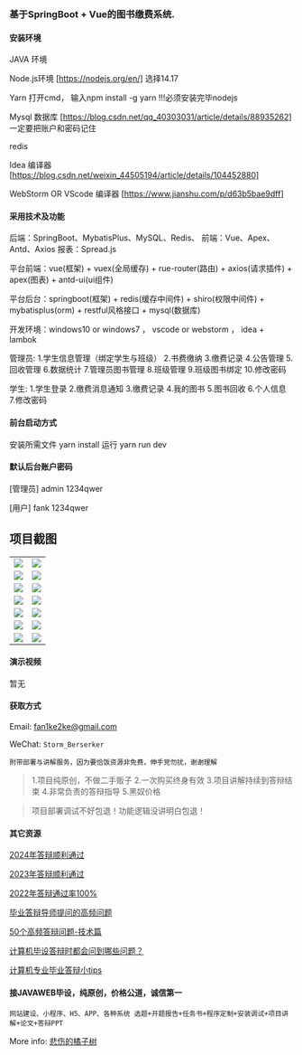### 基于SpringBoot + Vue的图书缴费系统.
 
#### 安装环境

JAVA 环境 

Node.js环境 [https://nodejs.org/en/] 选择14.17

Yarn 打开cmd， 输入npm install -g yarn !!!必须安装完毕nodejs

Mysql 数据库 [https://blog.csdn.net/qq_40303031/article/details/88935262] 一定要把账户和密码记住

redis

Idea 编译器 [https://blog.csdn.net/weixin_44505194/article/details/104452880]

WebStorm OR VScode 编译器 [https://www.jianshu.com/p/d63b5bae9dff]

#### 采用技术及功能

后端：SpringBoot、MybatisPlus、MySQL、Redis、
前端：Vue、Apex、Antd、Axios
报表：Spread.js

平台前端：vue(框架) + vuex(全局缓存) + rue-router(路由) + axios(请求插件) + apex(图表)  + antd-ui(ui组件)

平台后台：springboot(框架) + redis(缓存中间件) + shiro(权限中间件) + mybatisplus(orm) + restful风格接口 + mysql(数据库)

开发环境：windows10 or windows7 ， vscode or webstorm ， idea + lambok

管理员: 1.学生信息管理（绑定学生与班级） 2.书费缴纳 3.缴费记录 4.公告管理 5.回收管理 6.数据统计 7.管理员图书管理 8.班级管理 9.班级图书绑定 10.修改密码

学生: 1.学生登录 2.缴费消息通知 3.缴费记录 4.我的图书 5.图书回收 6.个人信息 7.修改密码


#### 前台启动方式
安装所需文件 yarn install 
运行 yarn run dev

#### 默认后台账户密码
[管理员]
admin
1234qwer

[用户]
fank
1234qwer

## 项目截图

|  |  |
|---------------------|---------------------|
| ![](https://fank-bucket-oss.oss-cn-beijing.aliyuncs.com/img/1708691606184.jpg) | ![](https://fank-bucket-oss.oss-cn-beijing.aliyuncs.com/img/1708691784027.jpg) |
| ![](https://fank-bucket-oss.oss-cn-beijing.aliyuncs.com/img/1708691596998.jpg) | ![](https://fank-bucket-oss.oss-cn-beijing.aliyuncs.com/img/1708691756011.jpg) |
| ![](https://fank-bucket-oss.oss-cn-beijing.aliyuncs.com/img/1708691579075.jpg) | ![](https://fank-bucket-oss.oss-cn-beijing.aliyuncs.com/img/1708691725156.jpg) |
| ![](https://fank-bucket-oss.oss-cn-beijing.aliyuncs.com/img/1708691554752.jpg) | ![](https://fank-bucket-oss.oss-cn-beijing.aliyuncs.com/img/1708691686009.jpg) |
| ![](https://fank-bucket-oss.oss-cn-beijing.aliyuncs.com/img/1708691542842.jpg) | ![](https://fank-bucket-oss.oss-cn-beijing.aliyuncs.com/img/1708691657469.jpg) |
| ![](https://fank-bucket-oss.oss-cn-beijing.aliyuncs.com/img/1708691530896.jpg) | ![](https://fank-bucket-oss.oss-cn-beijing.aliyuncs.com/img/1708691646316.jpg) |
| ![](https://fank-bucket-oss.oss-cn-beijing.aliyuncs.com/img/1708691481263.png) | ![](https://fank-bucket-oss.oss-cn-beijing.aliyuncs.com/img/1708691619808.jpg) |


#### 演示视频

暂无

#### 获取方式

Email: fan1ke2ke@gmail.com

WeChat: `Storm_Berserker`

`附带部署与讲解服务，因为要恰饭资源非免费，伸手党勿扰，谢谢理解`

> 1.项目纯原创，不做二手贩子 2.一次购买终身有效 3.项目讲解持续到答辩结束 4.非常负责的答辩指导 5.黑奴价格

> 项目部署调试不好包退！功能逻辑没讲明白包退！

#### 其它资源

[2024年答辩顺利通过](https://berserker287.github.io/2024/06/06/2024%E5%B9%B4%E7%AD%94%E8%BE%A9%E9%A1%BA%E5%88%A9%E9%80%9A%E8%BF%87/)

[2023年答辩顺利通过](https://berserker287.github.io/2023/06/14/2023%E5%B9%B4%E7%AD%94%E8%BE%A9%E9%A1%BA%E5%88%A9%E9%80%9A%E8%BF%87/)

[2022年答辩通过率100%](https://berserker287.github.io/2022/05/25/%E9%A1%B9%E7%9B%AE%E4%BA%A4%E6%98%93%E8%AE%B0%E5%BD%95/)

[毕业答辩导师提问的高频问题](https://berserker287.github.io/2023/06/13/%E6%AF%95%E4%B8%9A%E7%AD%94%E8%BE%A9%E5%AF%BC%E5%B8%88%E6%8F%90%E9%97%AE%E7%9A%84%E9%AB%98%E9%A2%91%E9%97%AE%E9%A2%98/)

[50个高频答辩问题-技术篇](https://berserker287.github.io/2023/06/13/50%E4%B8%AA%E9%AB%98%E9%A2%91%E7%AD%94%E8%BE%A9%E9%97%AE%E9%A2%98-%E6%8A%80%E6%9C%AF%E7%AF%87/)

[计算机毕设答辩时都会问到哪些问题？](https://www.zhihu.com/question/31020988)

[计算机专业毕业答辩小tips](https://zhuanlan.zhihu.com/p/145911029)

#### 接JAVAWEB毕设，纯原创，价格公道，诚信第一

`网站建设、小程序、H5、APP、各种系统 选题+开题报告+任务书+程序定制+安装调试+项目讲解+论文+答辩PPT`

More info: [悲伤的橘子树](https://berserker287.github.io/)
